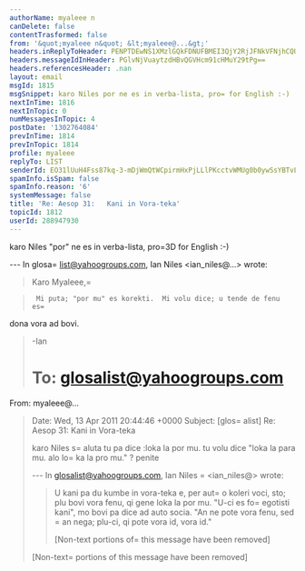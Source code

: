 ```yaml
---
authorName: myaleee n
canDelete: false
contentTrasformed: false
from: '&quot;myaleee n&quot; &lt;myaleee@...&gt;'
headers.inReplyToHeader: PENPTDEwNS1XMzlGQkFDNUFBMEI3QjY2RjJFNkVFNjhCQUEwQHBoeC5nYmw+
headers.messageIdInHeader: PGlvNjVuaytzdHBvQGVHcm91cHMuY29tPg==
headers.referencesHeader: .nan
layout: email
msgId: 1815
msgSnippet: karo Niles por ne es in verba-lista, pro= for English :-)
nextInTime: 1816
nextInTopic: 0
numMessagesInTopic: 4
postDate: '1302764084'
prevInTime: 1814
prevInTopic: 1814
profile: myaleee
replyTo: LIST
senderId: EO31lUuH4Fss87kq-3-mDjWmQtWCpirmHxPjLLlPKcctvWMUg0b0ywSsYBTvLfBhtmaCPbH-9kqL6JNQzHy6wiyBTkVqzg
spamInfo.isSpam: false
spamInfo.reason: '6'
systemMessage: false
title: 'Re: Aesop 31:   Kani in Vora-teka'
topicId: 1812
userId: 288947930
---
```


karo Niles
"por" ne es in verba-lista, pro=3D for English :-)

--- In glosa=
list@yahoogroups.com, Ian Niles <ian_niles@...> wrote:
>
> 
> Karo Myaleee,=

>  
>      Mi puta; "por mu" es korekti.  Mi volu dice; u tende de fenu es=
 dona vora ad bovi.
>
  
> -Ian
>  
> 
> 
> To: glosalist@yahoogroups.com
>=
 From: myaleee@...
> Date: Wed, 13 Apr 2011 20:44:46 +0000
> Subject: [glos=
alist] Re: Aesop 31: Kani in Vora-teka
> 
> 
>   
> 
> 
> 
> karo Niles
> s=
aluta
> tu pa dice :loka la por mu.
> tu volu dice "loka la para mu. alo lo=
ka la pro mu." ?
> penite
> 
> --- In glosalist@yahoogroups.com, Ian Niles =
<ian_niles@> wrote:
> >
> > 
> > U kani pa du kumbe in vora-teka e, per aut=
o koleri voci, sto; plu bovi vora fenu, qi gene loka la por mu. "U-ci es fo=
 egotisti kani", mo bovi pa dice ad auto socia. "An ne pote vora fenu, sed =
an nega; plu-ci, qi pote vora id, vora id." 
> > 
> > [Non-text portions of=
 this message have been removed]
> >
> 
> 
> 
>  		 	   		  
> 
> [Non-text=
 portions of this message have been removed]
>



